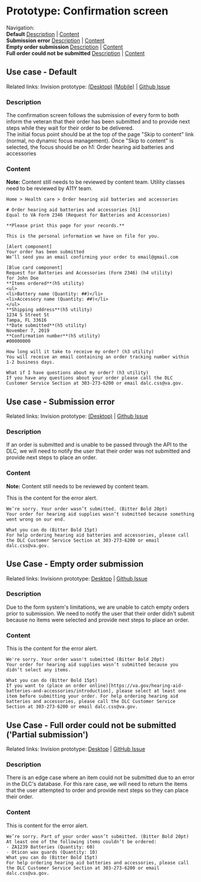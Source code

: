 # Prototype: Confirmation screen 

Navigation: <br>
**Default** [Description](https://github.com/department-of-veterans-affairs/va.gov-team/blob/master/products/medical-device-tool/design/prototype-confirmation-screen.md#description) | [Content](https://github.com/department-of-veterans-affairs/va.gov-team/blob/master/products/medical-device-tool/design/prototype-confirmation-screen.md#content)<br>
**Submission error** [Description](https://github.com/department-of-veterans-affairs/va.gov-team/blob/master/products/medical-device-tool/design/prototype-confirmation-screen.md#description-1) | [Content](https://github.com/department-of-veterans-affairs/va.gov-team/blob/master/products/medical-device-tool/design/prototype-confirmation-screen.md#content-1)<br>
**Empty order submission** [Description](https://github.com/department-of-veterans-affairs/va.gov-team/blob/master/products/medical-device-tool/design/prototype-confirmation-screen.md#description-2) | [Content](https://github.com/department-of-veterans-affairs/va.gov-team/blob/master/products/medical-device-tool/design/prototype-confirmation-screen.md#content-2)<br>
**Full order could not be submitted** [Description](https://github.com/department-of-veterans-affairs/va.gov-team/blob/master/products/medical-device-tool/design/prototype-confirmation-screen.md#description-3) | [Content](https://github.com/department-of-veterans-affairs/va.gov-team/blob/master/products/medical-device-tool/design/prototype-confirmation-screen.md#content-3)

## Use case - Default

Related links: Invision prototype: [(Desktop)](https://vsateams.invisionapp.com/share/MYVTQ79UGNP) [(Mobile)](https://vsateams.invisionapp.com/share/NCVTQ81RDH7) | [Github Issue](https://github.com/department-of-veterans-affairs/va.gov-team/issues/6712)

### Description 
The confirmation screen follows the submission of every form to both inform the veteran that their order has been submitted and to provide next steps while they wait for their order to be delivered.<br>
The initial focus point should be at the top of the page "Skip to content" link (normal, no dynamic focus management).
Once "Skip to content" is selected, the focus should be on h1: Order hearing aid batteries and accessories

### Content
**Note:** Content still needs to be reviewed by content team. Utility classes need to be reviewed by A11Y team. 

```
Home > Health care > Order hearing aid batteries and accessories

# Order hearing aid batteries and accessories [h1]
Equal to VA Form 2346 (Request for Batteries and Accessories)

**Please print this page for your records.**

This is the personal information we have on file for you. 

[Alert component]
Your order has been submitted
We’ll send you an email confirming your order to email@gmail.com

[Blue card component]
Request for Batteries and Accessories (Form 2346) (h4 utility)
for John Doe
**Items ordered**(h5 utility)
<ul>
<li>Battery name (Quantity: ##)</li>
<li>Accessory name (Quantity: ##)</li>
</ul>
**Shipping address**(h5 utility)
1234 S Street St
Tampa, FL 33616
**Date submitted**(h5 utility)
November 7, 2019
**Confirmation number**(h5 utility)
#00000000

How long will it take to receive my order? (h3 utility)
You will receive an email containing an order tracking number within 1-2 business days.

What if I have questions about my order? (h3 utility)
If you have any questions about your order please call the DLC Customer Service Section at 303-273-6200 or email dalc.css@va.gov.
```

## Use case - Submission error

Related links: Invision prototype: [(Desktop)](https://vsateams.invisionapp.com/share/STXMOEPZ3W4) | [Github Issue](https://github.com/department-of-veterans-affairs/va.gov-team/issues/9783)

### Description 
If an order is submitted and is unable to be passed through the API to the DLC, we will need to notify the user that their order was not submitted and provide next steps to place an order. 

### Content
**Note:** Content still needs to be reviewed by content team.

This is the content for the error alert.
```
We’re sorry. Your order wasn’t submitted. (Bitter Bold 20pt)
Your order for hearing aid supplies wasn’t submitted because something went wrong on our end.

What you can do (Bitter Bold 15pt)
For help ordering hearing aid batteries and accessories, please call the DLC Customer Service Section at 303-273-6200 or email dalc.css@va.gov.
```

## Use Case - Empty order submission

Related links: Invisionn prototype: [Desktop](https://vsateams.invisionapp.com/share/6MVTG94WNH5#/422126004_Empty_Order_Submission) | [Github Issue](https://github.com/department-of-veterans-affairs/va.gov-team/issues/10373)

### Description
Due to the form system's limitations, we are unable to catch empty orders prior to submission. We need to notify the user that their order didn't submit because no items were selected and provide next steps to place an order. 

### Content

This is the content for the error alert. 
```
We're sorry. Your order wasn't submitted (Bitter Bold 20pt)
Your order for hearing aid supplies wasn’t submitted because you didn’t select any items.

What you can do (Bitter Bold 15pt)
If you want to (place an order online)[https://va.gov/hearing-aid-batteries-and-accessories/introduction], please select at least one item before submitting your order. For help ordering hearing aid batteries and accessories, please call the DLC Customer Service Section at 303-273-6200 or email dalc.css@va.gov.
```

## Use Case - Full order could not be submitted ('Partial submission') 

Related links: Invision prototype: [Desktop](https://vsateams.invisionapp.com/share/6MVTG94WNH5#/423013061_At_least_one_item_couldn-t_be_ordered) | [GitHub Issue](https://github.com/department-of-veterans-affairs/va.gov-team/issues/10380)

### Description
There is an edge case where an item could not be submitted due to an error in the DLC's database. For this rare case, we will need to return the items that the user attempted to order and provide next steps so they can place their order. 

### Content 

This is content for the error alert. 
 ```
 We’re sorry. Part of your order wasn’t submitted. (Bitter Bold 20pt)
 At least one of the following items couldn’t be ordered: 
 - ZA1239 Batteries (Quantity: 60)
 - Oticon wax guards (Quantity: 10)
 What you can do (Bitter Bold 15pt)
 For help ordering hearing aid batteries and accessories, please call the DLC Customer Service Section at 303-273-6200 or email dalc.css@va.gov.
 ```
